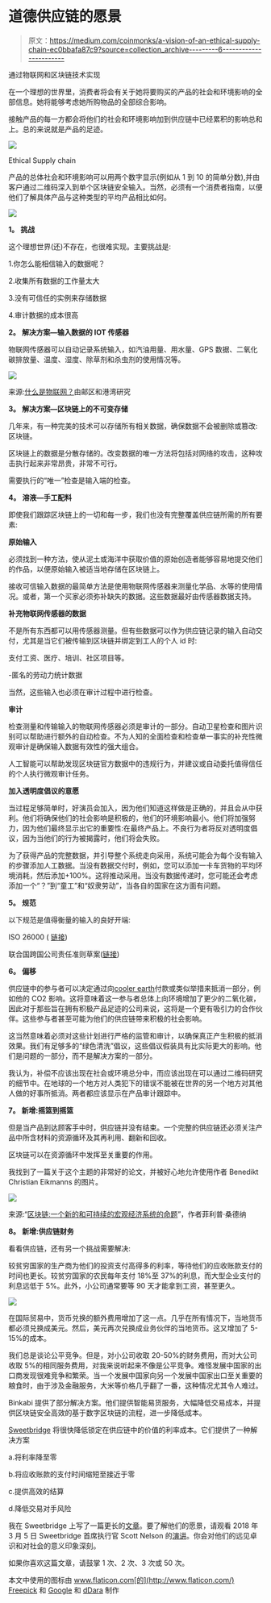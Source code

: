 # 道德供应链的愿景

> 原文：<https://medium.com/coinmonks/a-vision-of-an-ethical-supply-chain-ec0bbafa87c9?source=collection_archive---------6----------------------->

通过物联网和区块链技术实现

在一个理想的世界里，消费者将会有关于她将要购买的产品的社会和环境影响的全部信息。她将能够考虑她所购物品的全部综合影响。

接触产品的每一方都会将他们的社会和环境影响加到供应链中已经累积的影响总和上。总的来说就是产品的足迹。

![](img/17a4ee03e9d31e5e89bc4e1f07cf063d.png)

Ethical Supply chain

产品的总体社会和环境影响可以用两个数字显示(例如从 1 到 10 的简单分数),并由客户通过二维码深入到单个区块链安全输入。当然，必须有一个消费者指南，以便他们了解具体产品与这种类型的平均产品相比如何。

![](img/f5663959a8cb5ec7d29e25a4384d4b5d.png)

**1。** **挑战**

这个理想世界(还)不存在，也很难实现。主要挑战是:

1.你怎么能相信输入的数据呢？

2.收集所有数据的工作量太大

3.没有可信任的实例来存储数据

4.审计数据的成本很高

**2。** **解决方案—输入数据的 IOT 传感器**

物联网传感器可以自动记录系统输入，如汽油用量、用水量、GPS 数据、二氧化碳排放量、温度、湿度、除草剂和杀虫剂的使用情况等。

![](img/50da14bcac5576a3dbe175510181b3f4.png)

来源:[什么是物联网？](https://www.postscapes.com/what-exactly-is-the-internet-of-things-infographic/)由邮区和港湾研究

**3。** **解决方案—区块链上的不可变存储**

几年来，有一种完美的技术可以存储所有相关数据，确保数据不会被删除或篡改:区块链。

区块链上的数据是分散存储的。改变数据的唯一方法将包括对网络的攻击，这种攻击执行起来非常昂贵，非常不可行。

需要执行的“唯一”检查是输入端的检查。

**4。** **溶液—手工配料**

即使我们跟踪区块链上的一切和每一步，我们也没有完整覆盖供应链所需的所有要素:

**原始输入**

必须找到一种方法，使从泥土或海洋中获取价值的原始创造者能够容易地提交他们的作品，以便原始输入被适当地存储在区块链上。

接收可信输入数据的最简单方法是使用物联网传感器来测量化学品、水等的使用情况。或者，第一个买家必须弥补缺失的数据。这些数据最好由传感器数据支持。

**补充物联网传感器的数据**

不是所有东西都可以用传感器测量。但有些数据可以作为供应链记录的输入自动交付，尤其是当它们被传输到区块链并绑定到工人的个人 id 时:

支付工资、医疗、培训、社区项目等。

-匿名的劳动力统计数据

当然，这些输入也必须在审计过程中进行检查。

**审计**

检查测量和传输输入的物联网传感器必须是审计的一部分。自动卫星检查和图片识别可以帮助进行额外的自动检查。不为人知的全面检查和检查单一事实的补充性微观审计是确保输入数据有效性的强大组合。

人工智能可以帮助发现区块链官方数据中的违规行为，并建议或自动委托值得信任的个人执行微观审计任务。

**加入透明度倡议的意愿**

当过程足够简单时，好演员会加入，因为他们知道这样做是正确的，并且会从中获利。他们将确保他们的社会影响是积极的，他们的环境影响最小。他们将加强努力，因为他们最终显示出它的重要性:在最终产品上。不良行为者将反对透明度倡议，因为当他们的行为被揭露时，他们将会失败。

为了获得产品的完整数据，并引导整个系统走向采用，系统可能会为每个没有输入的步骤添加人工数据。当没有数据交付时，例如，您可以添加一卡车货物的平均环境消耗，然后添加+100%。这将推动采用。当没有数据传递时，您可能还会考虑添加一个“？”到“童工”和“奴隶劳动”，当各自的国家在这方面有问题。

**5。** **规范**

以下规范是值得衡量的输入的良好开端:

ISO 26000 ( [链接](https://www.iso.org/iso-26000-social-responsibility.html))

联合国跨国公司责任准则草案([链接](https://www.humanrights.ch/upload/pdf/070706_ICC_IOE_subcomm.pdf))

**6。** **偏移**

供应链中的参与者可以决定通过向[cooler earth](https://www.coolearth.org/what-we-do/our-impact/)付款或类似举措来抵消一部分，例如他的 CO2 影响。这将意味着这一参与者总体上向环境增加了更少的二氧化碳，因此对于那些旨在拥有积极产品足迹的公司来说，这将是一个更有吸引力的合作伙伴。这些参与者甚至可能为他们的供应链带来积极的社会影响。

这当然意味着必须对这些计划进行严格的监管和审计，以确保真正产生积极的抵消效果。我们有足够多的“绿色清洗”倡议，这些倡议假装具有比实际更大的影响。他们是问题的一部分，而不是解决方案的一部分。

我认为，补偿不应该出现在社会或环境总分中，而应该出现在可以通过二维码研究的细节中。在地球的一个地方对人类犯下的错误不能被在世界的另一个地方对其他人做的好事所抵消。两者都应该显示在产品审计跟踪中。

**7。** **新增:摇篮到摇篮**

但是当产品到达顾客手中时，供应链并没有结束。一个完整的供应链还必须关注产品中所含材料的资源循环及其再利用、翻新和回收。

区块链可以在资源循环中发挥至关重要的作用。

我找到了一篇关于这个主题的非常好的论文，并被好心地允许使用作者 Benedikt Christian Eikmanns 的图片。

![](img/4f1071fa969092efa1de588ffd50c453.png)

来源:“[区块链:一个新的和可持续的宏观经济系统的命题](/@philippsandner/blockchain-proposition-of-a-new-and-sustainable-macroeconomic-system-d9c628bd56b7)”，作者菲利普·桑德纳

**8。** **新增:供应链财务**

看看供应链，还有另一个挑战需要解决:

较贫穷国家的生产商为他们的投资支付高得多的利率，等待他们的应收账款支付的时间也更长。较贫穷国家的农民每年支付 18%至 37%的利息，而大型企业支付的利息远低于 5%。此外，小公司通常要等 90 天才能拿到工资，甚至更久。

![](img/619ce33c557689916a87a1c3c8cc11b4.png)

在国际贸易中，货币兑换的额外费用增加了这一点。几乎在所有情况下，当地货币都必须兑换成美元。然后，美元再次兑换成业务伙伴的当地货币。这又增加了 5-15%的成本。

我们总是谈论公平竞争。但是，对小公司收取 20-50%的财务费用，而对大公司收取 5%的相同服务费用，对我来说听起来不像是公平竞争。难怪发展中国家的出口商发现很难竞争和繁荣。当一个发展中国家向另一个发展中国家出口至关重要的粮食时，由于涉及金融服务，大米等价格几乎翻了一番，这种情况尤其令人难过。

Binkabi 提供了部分解决方案。他们提供智能易货服务，大幅降低交易成本，并提供区块链安全高效的基于数字区块链的流程，进一步降低成本。

[Sweetbridge](https://sweetbridge.com/) 将很快降低锁定在供应链中的价值的利率成本。它们提供了一种解决方案

a.将利率降至零

b.将应收账款的支付时间缩短至接近于零

c.提供高效的结算

d.降低交易对手风险

我在 Sweetbridge 上写了一篇更长的[文章](/@pmonien/sweetbridge-crowdsale-money-for-nothing-extended-version-8a68c00d3aef)。要了解他们的愿景，请观看 2018 年 3 月 5 日 Sweetbridge 首席执行官 Scott Nelson 的[演讲](https://www.youtube.com/watch?v=91j6cZhFZtQ&index=93&list=WL&t=0s)。你会对他们的远见卓识和对社会的意义印象深刻。

如果你喜欢这篇文章，请鼓掌 1 次、2 次、3 次或 50 次。

本文中使用的图标由 www.flaticon.com[的](http://www.flaticon.com/) [Freepick](https://www.flaticon.com/authors/freepik) 和 [Google](https://www.flaticon.com/authors/google) 和 [dDara](https://www.flaticon.com/authors/ddara) 制作